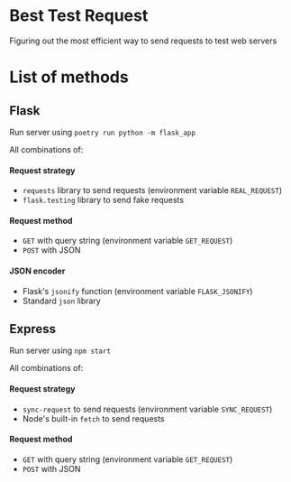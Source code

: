 # Best Test Request

Figuring out the most efficient way to send requests to test web servers

# List of methods

## Flask

Run server using `poetry run python -m flask_app`

All combinations of:

#### Request strategy

* `requests` library to send requests (environment variable `REAL_REQUEST`)
* `flask.testing` library to send fake requests

#### Request method

* `GET` with query string (environment variable `GET_REQUEST`)
* `POST` with JSON

#### JSON encoder

* Flask's `jsonify` function (environment variable `FLASK_JSONIFY`)
* Standard `json` library

## Express

Run server using `npm start`

All combinations of:

#### Request strategy

* `sync-request` to send requests (environment variable `SYNC_REQUEST`)
* Node's built-in `fetch` to send requests

#### Request method

* `GET` with query string (environment variable `GET_REQUEST`)
* `POST` with JSON
